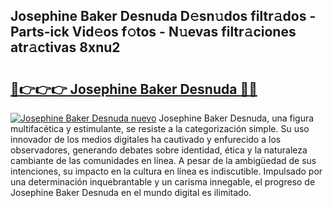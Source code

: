 ## Josephine Baker Desnuda D𝚎sn𝚞dos filtr𝚊dos - Parts-ick Vid𝚎os f𝚘tos - N𝚞evas filtr𝚊ciones atr𝚊ctivas 8xnu2

# <h2><a href="http://mbbyli.tromn.icu/?c=Josephine+Baker+Desnuda">🔗👉👉👉 Josephine Baker Desnuda 🔗🔗</a></h2>

[![Josephine Baker Desnuda nuevo](https://i.imgur.com/pEAQMta.gif)](http://mbbyli.tromn.icu/?c=Josephine+Baker+Desnuda)
Josephine Baker Desnuda, una figura multifacética y estimulante, se resiste a la categorización simple. Su uso innovador de los medios digitales ha cautivado y enfurecido a los observadores, generando debates sobre identidad, ética y la naturaleza cambiante de las comunidades en línea. A pesar de la ambigüedad de sus intenciones, su impacto en la cultura en línea es indiscutible. Impulsado por una determinación inquebrantable y un carisma innegable, el progreso de Josephine Baker Desnuda en el mundo digital es ilimitado.
